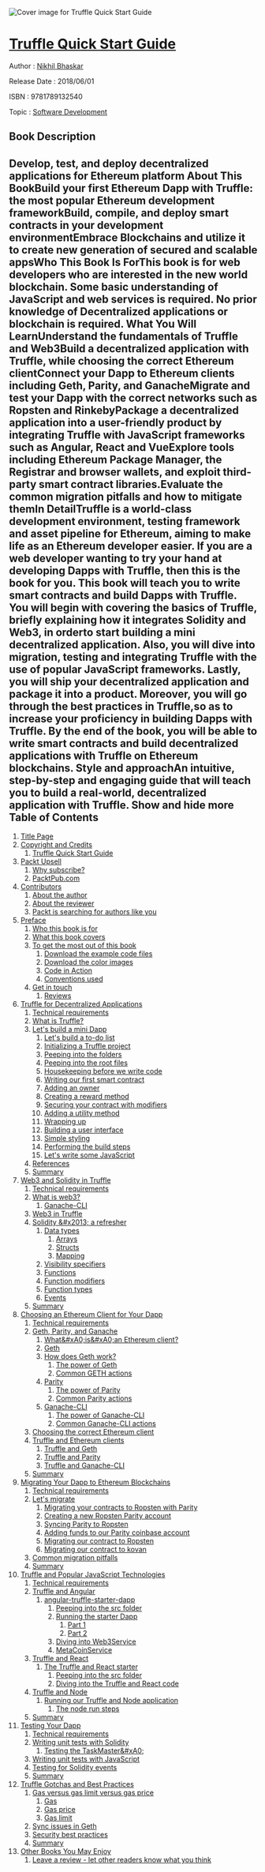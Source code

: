 ![Cover image for Truffle Quick Start Guide](https://imgdetail.ebookreading.net/cover/cover/business/EB9781789132540.jpg)

[Truffle Quick Start Guide](https://ebookreading.net/view/book/Truffle+Quick+Start+Guide-EB9781789132540_1.html "Truffle Quick Start Guide")
====================================================================================================================

Author : [Nikhil Bhaskar](https://ebookreading.net/search/author/Nikhil+Bhaskar)

Release Date : 2018/06/01

ISBN : 9781789132540

Topic : [Software Development](https://ebookreading.net/search/category/software-development)

Book Description
-----------------

 Develop, test, and deploy decentralized applications for Ethereum platform
About This BookBuild your first Ethereum Dapp with Truffle: the most popular Ethereum development frameworkBuild, compile, and deploy smart contracts in your development environmentEmbrace Blockchains and utilize it to create new generation of secured and scalable appsWho This Book Is ForThis book is for web developers who are interested in the new world blockchain. Some basic understanding of JavaScript and web services is required. No prior knowledge of Decentralized applications or blockchain is required.
What You Will LearnUnderstand the fundamentals of Truffle and Web3Build a decentralized application with Truffle, while choosing the correct Ethereum clientConnect your Dapp to Ethereum clients including Geth, Parity, and GanacheMigrate and test your Dapp with the correct networks such as Ropsten and RinkebyPackage a decentralized application into a user-friendly product by integrating Truffle with JavaScript frameworks such as Angular, React and VueExplore tools including Ethereum Package Manager, the Registrar and browser wallets, and  exploit third-party smart contract libraries.Evaluate the common migration pitfalls and how to mitigate themIn DetailTruffle is a world-class development environment, testing framework and asset pipeline for Ethereum, aiming to make life as an Ethereum developer easier.
If you are a web developer wanting to try your hand at developing Dapps with Truffle, then this is the book for you. This book will teach you to write smart contracts and build Dapps with Truffle. You will begin with covering the basics of Truffle, briefly explaining how it integrates Solidity and Web3, in orderto start building a mini decentralized application. Also, you will dive into migration, testing and integrating Truffle with the use of popular JavaScript frameworks. Lastly, you will ship your decentralized application and package it into a product. Moreover, you will go through the best practices in Truffle,so as to increase your proficiency in building Dapps with Truffle.
By the end of the book, you will be able to write smart contracts and build decentralized applications with Truffle on Ethereum blockchains.
Style and approachAn intuitive, step-by-step and engaging guide that will teach you to build a real-world, decentralized application with Truffle.
        Show and hide more                
Table of Contents
-----------------

1. [Title Page](https://ebookreading.net/view/book/Truffle+Quick+Start+Guide-EB9781789132540_2.html)
1. [Copyright and Credits](https://ebookreading.net/view/book/Truffle+Quick+Start+Guide-EB9781789132540_3.html)
    1. [Truffle Quick Start Guide](https://ebookreading.net/view/book/Truffle+Quick+Start+Guide-EB9781789132540_4.html)
1. [Packt Upsell](https://ebookreading.net/view/book/Truffle+Quick+Start+Guide-EB9781789132540_5.html)
    1. [Why subscribe?](https://ebookreading.net/view/book/Truffle+Quick+Start+Guide-EB9781789132540_6.html)
    1. [PacktPub.com](https://ebookreading.net/view/book/Truffle+Quick+Start+Guide-EB9781789132540_7.html)
1. [Contributors](https://ebookreading.net/view/book/Truffle+Quick+Start+Guide-EB9781789132540_8.html)
    1. [About the author](https://ebookreading.net/view/book/Truffle+Quick+Start+Guide-EB9781789132540_9.html)
    1. [About the reviewer](https://ebookreading.net/view/book/Truffle+Quick+Start+Guide-EB9781789132540_10.html)
    1. [Packt is searching for authors like you](https://ebookreading.net/view/book/Truffle+Quick+Start+Guide-EB9781789132540_11.html)
1. [Preface](https://ebookreading.net/view/book/Truffle+Quick+Start+Guide-EB9781789132540_13.html)
    1. [Who this book is for](https://ebookreading.net/view/book/Truffle+Quick+Start+Guide-EB9781789132540_14.html)
    1. [What this book covers](https://ebookreading.net/view/book/Truffle+Quick+Start+Guide-EB9781789132540_15.html)
    1. [To get the most out of this book](https://ebookreading.net/view/book/Truffle+Quick+Start+Guide-EB9781789132540_16.html)
        1. [Download the example code files](https://ebookreading.net/view/book/Truffle+Quick+Start+Guide-EB9781789132540_17.html)
        1. [Download the color images](https://ebookreading.net/view/book/Truffle+Quick+Start+Guide-EB9781789132540_18.html)
        1. [Code in Action](https://ebookreading.net/view/book/Truffle+Quick+Start+Guide-EB9781789132540_19.html)
        1. [Conventions used](https://ebookreading.net/view/book/Truffle+Quick+Start+Guide-EB9781789132540_20.html)
    1. [Get in touch](https://ebookreading.net/view/book/Truffle+Quick+Start+Guide-EB9781789132540_21.html)
        1. [Reviews](https://ebookreading.net/view/book/Truffle+Quick+Start+Guide-EB9781789132540_22.html)
1. [Truffle for Decentralized Applications](https://ebookreading.net/view/book/Truffle+Quick+Start+Guide-EB9781789132540_23.html)
    1. [Technical requirements](https://ebookreading.net/view/book/Truffle+Quick+Start+Guide-EB9781789132540_24.html)
    1. [What is Truffle?](https://ebookreading.net/view/book/Truffle+Quick+Start+Guide-EB9781789132540_25.html)
    1. [Let&#39;s build a mini Dapp](https://ebookreading.net/view/book/Truffle+Quick+Start+Guide-EB9781789132540_26.html)
        1. [Let&#39;s build a to-do list](https://ebookreading.net/view/book/Truffle+Quick+Start+Guide-EB9781789132540_27.html)
        1. [Initializing a Truffle project](https://ebookreading.net/view/book/Truffle+Quick+Start+Guide-EB9781789132540_28.html)
        1. [Peeping into the folders](https://ebookreading.net/view/book/Truffle+Quick+Start+Guide-EB9781789132540_29.html)
        1. [Peeping into the root files](https://ebookreading.net/view/book/Truffle+Quick+Start+Guide-EB9781789132540_30.html)
        1. [Housekeeping before we write code](https://ebookreading.net/view/book/Truffle+Quick+Start+Guide-EB9781789132540_31.html)
        1. [Writing our first smart contract](https://ebookreading.net/view/book/Truffle+Quick+Start+Guide-EB9781789132540_32.html)
        1. [Adding an owner](https://ebookreading.net/view/book/Truffle+Quick+Start+Guide-EB9781789132540_33.html)
        1. [Creating a reward method](https://ebookreading.net/view/book/Truffle+Quick+Start+Guide-EB9781789132540_34.html)
        1. [Securing your contract with modifiers](https://ebookreading.net/view/book/Truffle+Quick+Start+Guide-EB9781789132540_35.html)
        1. [Adding a utility method](https://ebookreading.net/view/book/Truffle+Quick+Start+Guide-EB9781789132540_36.html)
        1. [Wrapping up](https://ebookreading.net/view/book/Truffle+Quick+Start+Guide-EB9781789132540_37.html)
        1. [Building a user interface](https://ebookreading.net/view/book/Truffle+Quick+Start+Guide-EB9781789132540_38.html)
        1. [Simple styling](https://ebookreading.net/view/book/Truffle+Quick+Start+Guide-EB9781789132540_39.html)
        1. [Performing the build steps](https://ebookreading.net/view/book/Truffle+Quick+Start+Guide-EB9781789132540_40.html)
        1. [Let&#39;s write some JavaScript](https://ebookreading.net/view/book/Truffle+Quick+Start+Guide-EB9781789132540_41.html)
    1. [References](https://ebookreading.net/view/book/Truffle+Quick+Start+Guide-EB9781789132540_42.html)
    1. [Summary](https://ebookreading.net/view/book/Truffle+Quick+Start+Guide-EB9781789132540_43.html)
1. [Web3 and Solidity in Truffle](https://ebookreading.net/view/book/Truffle+Quick+Start+Guide-EB9781789132540_44.html)
    1. [Technical requirements](https://ebookreading.net/view/book/Truffle+Quick+Start+Guide-EB9781789132540_45.html)
    1. [What is web3?](https://ebookreading.net/view/book/Truffle+Quick+Start+Guide-EB9781789132540_46.html)
        1. [Ganache-CLI](https://ebookreading.net/view/book/Truffle+Quick+Start+Guide-EB9781789132540_47.html)
    1. [Web3 in Truffle](https://ebookreading.net/view/book/Truffle+Quick+Start+Guide-EB9781789132540_48.html)
    1. [Solidity &amp;#x2013; a refresher](https://ebookreading.net/view/book/Truffle+Quick+Start+Guide-EB9781789132540_49.html)
        1. [Data types](https://ebookreading.net/view/book/Truffle+Quick+Start+Guide-EB9781789132540_50.html)
            1. [Arrays](https://ebookreading.net/view/book/Truffle+Quick+Start+Guide-EB9781789132540_51.html)
            1. [Structs](https://ebookreading.net/view/book/Truffle+Quick+Start+Guide-EB9781789132540_52.html)
            1. [Mapping](https://ebookreading.net/view/book/Truffle+Quick+Start+Guide-EB9781789132540_53.html)
        1. [Visibility specifiers](https://ebookreading.net/view/book/Truffle+Quick+Start+Guide-EB9781789132540_54.html)
        1. [Functions](https://ebookreading.net/view/book/Truffle+Quick+Start+Guide-EB9781789132540_55.html)
        1. [Function modifiers](https://ebookreading.net/view/book/Truffle+Quick+Start+Guide-EB9781789132540_56.html)
        1. [Function types](https://ebookreading.net/view/book/Truffle+Quick+Start+Guide-EB9781789132540_57.html)
        1. [Events](https://ebookreading.net/view/book/Truffle+Quick+Start+Guide-EB9781789132540_58.html)
    1. [Summary](https://ebookreading.net/view/book/Truffle+Quick+Start+Guide-EB9781789132540_59.html)
1. [Choosing an Ethereum Client for Your Dapp](https://ebookreading.net/view/book/Truffle+Quick+Start+Guide-EB9781789132540_60.html)
    1. [Technical requirements](https://ebookreading.net/view/book/Truffle+Quick+Start+Guide-EB9781789132540_61.html)
    1. [Geth, Parity, and Ganache](https://ebookreading.net/view/book/Truffle+Quick+Start+Guide-EB9781789132540_62.html)
        1. [What&amp;#xA0;is&amp;#xA0;an Ethereum client?](https://ebookreading.net/view/book/Truffle+Quick+Start+Guide-EB9781789132540_63.html)
        1. [Geth](https://ebookreading.net/view/book/Truffle+Quick+Start+Guide-EB9781789132540_64.html)
        1. [How does Geth work?](https://ebookreading.net/view/book/Truffle+Quick+Start+Guide-EB9781789132540_65.html)
            1. [The power of Geth](https://ebookreading.net/view/book/Truffle+Quick+Start+Guide-EB9781789132540_66.html)
            1. [Common GETH actions](https://ebookreading.net/view/book/Truffle+Quick+Start+Guide-EB9781789132540_67.html)
        1. [Parity](https://ebookreading.net/view/book/Truffle+Quick+Start+Guide-EB9781789132540_68.html)
            1. [The power of Parity](https://ebookreading.net/view/book/Truffle+Quick+Start+Guide-EB9781789132540_69.html)
            1. [Common Parity actions](https://ebookreading.net/view/book/Truffle+Quick+Start+Guide-EB9781789132540_70.html)
        1. [Ganache-CLI](https://ebookreading.net/view/book/Truffle+Quick+Start+Guide-EB9781789132540_71.html)
            1. [The power of Ganache-CLI](https://ebookreading.net/view/book/Truffle+Quick+Start+Guide-EB9781789132540_72.html)
            1. [Common Ganache-CLI actions](https://ebookreading.net/view/book/Truffle+Quick+Start+Guide-EB9781789132540_73.html)
    1. [Choosing the correct Ethereum client](https://ebookreading.net/view/book/Truffle+Quick+Start+Guide-EB9781789132540_74.html)
    1. [Truffle and Ethereum clients](https://ebookreading.net/view/book/Truffle+Quick+Start+Guide-EB9781789132540_75.html)
        1. [Truffle and Geth](https://ebookreading.net/view/book/Truffle+Quick+Start+Guide-EB9781789132540_76.html)
        1. [Truffle and Parity](https://ebookreading.net/view/book/Truffle+Quick+Start+Guide-EB9781789132540_77.html)
        1. [Truffle and Ganache-CLI](https://ebookreading.net/view/book/Truffle+Quick+Start+Guide-EB9781789132540_78.html)
    1. [Summary](https://ebookreading.net/view/book/Truffle+Quick+Start+Guide-EB9781789132540_79.html)
1. [Migrating Your Dapp to Ethereum Blockchains](https://ebookreading.net/view/book/Truffle+Quick+Start+Guide-EB9781789132540_80.html)
    1. [Technical requirements](https://ebookreading.net/view/book/Truffle+Quick+Start+Guide-EB9781789132540_81.html)
    1. [Let&#39;s migrate](https://ebookreading.net/view/book/Truffle+Quick+Start+Guide-EB9781789132540_82.html)
        1. [Migrating your contracts to Ropsten with Parity](https://ebookreading.net/view/book/Truffle+Quick+Start+Guide-EB9781789132540_83.html)
        1. [Creating a new Ropsten Parity account](https://ebookreading.net/view/book/Truffle+Quick+Start+Guide-EB9781789132540_84.html)
        1. [Syncing Parity to Ropsten](https://ebookreading.net/view/book/Truffle+Quick+Start+Guide-EB9781789132540_85.html)
        1. [Adding funds to our Parity coinbase account](https://ebookreading.net/view/book/Truffle+Quick+Start+Guide-EB9781789132540_86.html)
        1. [Migrating our contract to Ropsten](https://ebookreading.net/view/book/Truffle+Quick+Start+Guide-EB9781789132540_87.html)
        1. [Migrating our contract to kovan](https://ebookreading.net/view/book/Truffle+Quick+Start+Guide-EB9781789132540_88.html)
    1. [Common migration pitfalls](https://ebookreading.net/view/book/Truffle+Quick+Start+Guide-EB9781789132540_89.html)
    1. [Summary](https://ebookreading.net/view/book/Truffle+Quick+Start+Guide-EB9781789132540_90.html)
1. [Truffle and Popular JavaScript Technologies](https://ebookreading.net/view/book/Truffle+Quick+Start+Guide-EB9781789132540_91.html)
    1. [Technical requirements](https://ebookreading.net/view/book/Truffle+Quick+Start+Guide-EB9781789132540_92.html)
    1. [Truffle and Angular](https://ebookreading.net/view/book/Truffle+Quick+Start+Guide-EB9781789132540_93.html)
        1. [angular-truffle-starter-dapp](https://ebookreading.net/view/book/Truffle+Quick+Start+Guide-EB9781789132540_94.html)
            1. [Peeping into the src folder](https://ebookreading.net/view/book/Truffle+Quick+Start+Guide-EB9781789132540_95.html)
            1. [Running the starter Dapp](https://ebookreading.net/view/book/Truffle+Quick+Start+Guide-EB9781789132540_96.html)
                1. [Part 1](https://ebookreading.net/view/book/Truffle+Quick+Start+Guide-EB9781789132540_97.html)
                1. [Part 2](https://ebookreading.net/view/book/Truffle+Quick+Start+Guide-EB9781789132540_98.html)
            1. [Diving into Web3Service](https://ebookreading.net/view/book/Truffle+Quick+Start+Guide-EB9781789132540_99.html)
            1. [MetaCoinService](https://ebookreading.net/view/book/Truffle+Quick+Start+Guide-EB9781789132540_100.html)
    1. [Truffle and React](https://ebookreading.net/view/book/Truffle+Quick+Start+Guide-EB9781789132540_101.html)
        1. [The Truffle and React starter](https://ebookreading.net/view/book/Truffle+Quick+Start+Guide-EB9781789132540_102.html)
            1. [Peeping into the src folder](https://ebookreading.net/view/book/Truffle+Quick+Start+Guide-EB9781789132540_103.html)
            1. [Diving into the Truffle and React code](https://ebookreading.net/view/book/Truffle+Quick+Start+Guide-EB9781789132540_104.html)
    1. [Truffle and Node](https://ebookreading.net/view/book/Truffle+Quick+Start+Guide-EB9781789132540_105.html)
        1. [Running our Truffle and Node application](https://ebookreading.net/view/book/Truffle+Quick+Start+Guide-EB9781789132540_106.html)
            1. [The node run steps](https://ebookreading.net/view/book/Truffle+Quick+Start+Guide-EB9781789132540_107.html)
    1. [Summary](https://ebookreading.net/view/book/Truffle+Quick+Start+Guide-EB9781789132540_108.html)
1. [Testing Your Dapp](https://ebookreading.net/view/book/Truffle+Quick+Start+Guide-EB9781789132540_109.html)
    1. [Technical requirements](https://ebookreading.net/view/book/Truffle+Quick+Start+Guide-EB9781789132540_110.html)
    1. [Writing unit tests with Solidity](https://ebookreading.net/view/book/Truffle+Quick+Start+Guide-EB9781789132540_111.html)
        1. [Testing the TaskMaster&amp;#xA0;](https://ebookreading.net/view/book/Truffle+Quick+Start+Guide-EB9781789132540_112.html)
    1. [Writing unit tests with JavaScript](https://ebookreading.net/view/book/Truffle+Quick+Start+Guide-EB9781789132540_113.html)
    1. [Testing for Solidity events](https://ebookreading.net/view/book/Truffle+Quick+Start+Guide-EB9781789132540_114.html)
    1. [Summary](https://ebookreading.net/view/book/Truffle+Quick+Start+Guide-EB9781789132540_115.html)
1. [Truffle Gotchas and Best Practices](https://ebookreading.net/view/book/Truffle+Quick+Start+Guide-EB9781789132540_116.html)
    1. [Gas versus gas limit versus gas price](https://ebookreading.net/view/book/Truffle+Quick+Start+Guide-EB9781789132540_117.html)
        1. [Gas](https://ebookreading.net/view/book/Truffle+Quick+Start+Guide-EB9781789132540_118.html)
        1. [Gas price](https://ebookreading.net/view/book/Truffle+Quick+Start+Guide-EB9781789132540_119.html)
        1. [Gas limit](https://ebookreading.net/view/book/Truffle+Quick+Start+Guide-EB9781789132540_120.html)
    1. [Sync issues in Geth](https://ebookreading.net/view/book/Truffle+Quick+Start+Guide-EB9781789132540_121.html)
    1. [Security best practices](https://ebookreading.net/view/book/Truffle+Quick+Start+Guide-EB9781789132540_122.html)
    1. [Summary](https://ebookreading.net/view/book/Truffle+Quick+Start+Guide-EB9781789132540_123.html)
1. [Other Books You May Enjoy](https://ebookreading.net/view/book/Truffle+Quick+Start+Guide-EB9781789132540_124.html)
    1. [Leave a review - let other readers know what you think](https://ebookreading.net/view/book/Truffle+Quick+Start+Guide-EB9781789132540_125.html)
